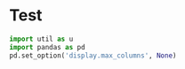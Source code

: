 # Test

```python
import util as u
import pandas as pd
pd.set_option('display.max_columns', None)
```


